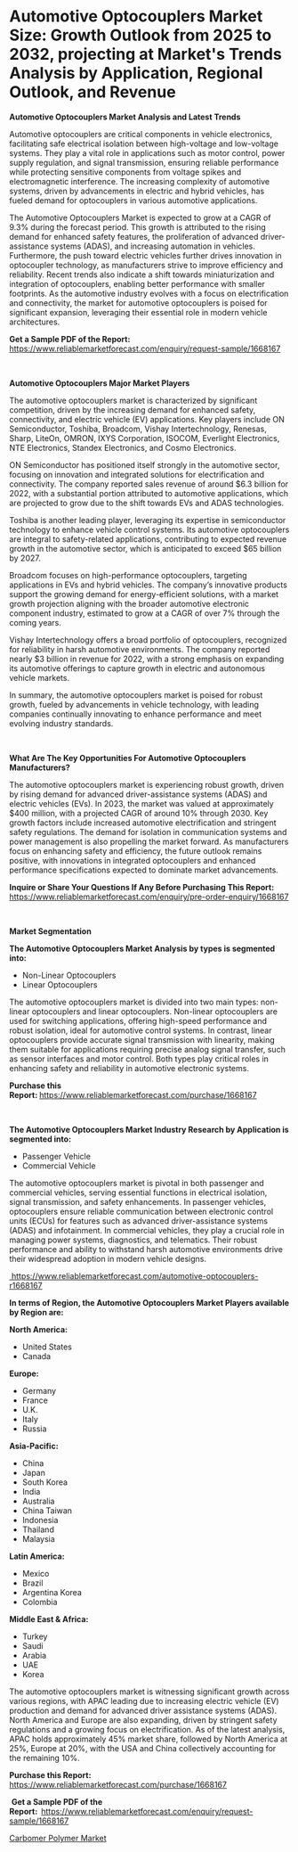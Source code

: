 <p><h1>Automotive Optocouplers Market Size: Growth Outlook from 2025 to 2032, projecting at Market's Trends Analysis by Application, Regional Outlook, and Revenue</h1></p><p><strong>Automotive Optocouplers Market Analysis and Latest Trends</strong></p>
<p><p>Automotive optocouplers are critical components in vehicle electronics, facilitating safe electrical isolation between high-voltage and low-voltage systems. They play a vital role in applications such as motor control, power supply regulation, and signal transmission, ensuring reliable performance while protecting sensitive components from voltage spikes and electromagnetic interference. The increasing complexity of automotive systems, driven by advancements in electric and hybrid vehicles, has fueled demand for optocouplers in various automotive applications.</p><p>The Automotive Optocouplers Market is expected to grow at a CAGR of 9.3% during the forecast period. This growth is attributed to the rising demand for enhanced safety features, the proliferation of advanced driver-assistance systems (ADAS), and increasing automation in vehicles. Furthermore, the push toward electric vehicles further drives innovation in optocoupler technology, as manufacturers strive to improve efficiency and reliability. Recent trends also indicate a shift towards miniaturization and integration of optocouplers, enabling better performance with smaller footprints. As the automotive industry evolves with a focus on electrification and connectivity, the market for automotive optocouplers is poised for significant expansion, leveraging their essential role in modern vehicle architectures.</p></p>
<p><strong>Get a Sample PDF of the Report:&nbsp;</strong> <a href="https://www.reliablemarketforecast.com/enquiry/request-sample/1668167?utm_campaign=3203&utm_medium=2&utm_source=Github&utm_content=ia&utm_term=06032025&utm_id=automotive-optocouplers">https://www.reliablemarketforecast.com/enquiry/request-sample/1668167</a></p>
<p>&nbsp;</p>
<p><strong>Automotive Optocouplers Major Market Players</strong></p>
<p><p>The automotive optocouplers market is characterized by significant competition, driven by the increasing demand for enhanced safety, connectivity, and electric vehicle (EV) applications. Key players include ON Semiconductor, Toshiba, Broadcom, Vishay Intertechnology, Renesas, Sharp, LiteOn, OMRON, IXYS Corporation, ISOCOM, Everlight Electronics, NTE Electronics, Standex Electronics, and Cosmo Electronics.</p><p>ON Semiconductor has positioned itself strongly in the automotive sector, focusing on innovation and integrated solutions for electrification and connectivity. The company reported sales revenue of around $6.3 billion for 2022, with a substantial portion attributed to automotive applications, which are projected to grow due to the shift towards EVs and ADAS technologies.</p><p>Toshiba is another leading player, leveraging its expertise in semiconductor technology to enhance vehicle control systems. Its automotive optocouplers are integral to safety-related applications, contributing to expected revenue growth in the automotive sector, which is anticipated to exceed $65 billion by 2027.</p><p>Broadcom focuses on high-performance optocouplers, targeting applications in EVs and hybrid vehicles. The company’s innovative products support the growing demand for energy-efficient solutions, with a market growth projection aligning with the broader automotive electronic component industry, estimated to grow at a CAGR of over 7% through the coming years.</p><p>Vishay Intertechnology offers a broad portfolio of optocouplers, recognized for reliability in harsh automotive environments. The company reported nearly $3 billion in revenue for 2022, with a strong emphasis on expanding its automotive offerings to capture growth in electric and autonomous vehicle markets.</p><p>In summary, the automotive optocouplers market is poised for robust growth, fueled by advancements in vehicle technology, with leading companies continually innovating to enhance performance and meet evolving industry standards.</p></p>
<p>&nbsp;</p>
<p><strong>What Are The Key Opportunities For Automotive Optocouplers Manufacturers?</strong></p>
<p><p>The automotive optocouplers market is experiencing robust growth, driven by rising demand for advanced driver-assistance systems (ADAS) and electric vehicles (EVs). In 2023, the market was valued at approximately $400 million, with a projected CAGR of around 10% through 2030. Key growth factors include increased automotive electrification and stringent safety regulations. The demand for isolation in communication systems and power management is also propelling the market forward. As manufacturers focus on enhancing safety and efficiency, the future outlook remains positive, with innovations in integrated optocouplers and enhanced performance specifications expected to dominate market advancements.</p></p>
<p><strong>Inquire or Share Your Questions If Any Before Purchasing This Report:</strong> <a href="https://www.reliablemarketforecast.com/enquiry/pre-order-enquiry/1668167?utm_campaign=3203&utm_medium=2&utm_source=Github&utm_content=ia&utm_term=06032025&utm_id=automotive-optocouplers">https://www.reliablemarketforecast.com/enquiry/pre-order-enquiry/1668167</a></p>
<p>&nbsp;</p>
<p><strong>Market Segmentation</strong></p>
<p><strong>The Automotive Optocouplers Market Analysis by types is segmented into:</strong></p>
<p><ul><li>Non-Linear Optocouplers</li><li>Linear Optocouplers</li></ul></p>
<p><p>The automotive optocouplers market is divided into two main types: non-linear optocouplers and linear optocouplers. Non-linear optocouplers are used for switching applications, offering high-speed performance and robust isolation, ideal for automotive control systems. In contrast, linear optocouplers provide accurate signal transmission with linearity, making them suitable for applications requiring precise analog signal transfer, such as sensor interfaces and motor control. Both types play critical roles in enhancing safety and reliability in automotive electronic systems.</p></p>
<p><strong>Purchase this Report:&nbsp;</strong><a href="https://www.reliablemarketforecast.com/purchase/1668167?utm_campaign=3203&utm_medium=2&utm_source=Github&utm_content=ia&utm_term=06032025&utm_id=automotive-optocouplers">https://www.reliablemarketforecast.com/purchase/1668167</a></p>
<p>&nbsp;</p>
<p><strong>The Automotive Optocouplers Market Industry Research by Application is segmented into:</strong></p>
<p><ul><li>Passenger Vehicle</li><li>Commercial Vehicle</li></ul></p>
<p><p>The automotive optocouplers market is pivotal in both passenger and commercial vehicles, serving essential functions in electrical isolation, signal transmission, and safety enhancements. In passenger vehicles, optocouplers ensure reliable communication between electronic control units (ECUs) for features such as advanced driver-assistance systems (ADAS) and infotainment. In commercial vehicles, they play a crucial role in managing power systems, diagnostics, and telematics. Their robust performance and ability to withstand harsh automotive environments drive their widespread adoption in modern vehicle designs.</p></p>
<p><a href="https://www.reliablemarketforecast.com/automotive-optocouplers-r1668167?utm_campaign=3203&utm_medium=2&utm_source=Github&utm_content=ia&utm_term=06032025&utm_id=automotive-optocouplers">&nbsp;https://www.reliablemarketforecast.com/automotive-optocouplers-r1668167</a></p>
<p><strong>In terms of Region, the Automotive Optocouplers Market Players available by Region are:</strong></p>
<p>
    <p> <strong> North America: </strong>
        <ul>
            <li>United States</li>
            <li>Canada</li>
        </ul>
        </p> 
    <p> <strong> Europe: </strong>
        <ul>
            <li>Germany</li>
            <li>France</li>
            <li>U.K.</li>
            <li>Italy</li>
            <li>Russia</li>
        </ul>
        </p> 
    <p> <strong> Asia-Pacific: </strong>
        <ul>
            <li>China</li>
            <li>Japan</li>
            <li>South Korea</li>
            <li>India</li>
            <li>Australia</li>
            <li>China Taiwan</li>
            <li>Indonesia</li>
            <li>Thailand</li>
            <li>Malaysia</li>
        </ul>
        </p> 
    <p> <strong> Latin America: </strong>
        <ul>
            <li>Mexico</li>
            <li>Brazil</li>
            <li>Argentina Korea</li>
            <li>Colombia</li>
        </ul>
        </p> 
    <p> <strong> Middle East & Africa: </strong>
        <ul>
            <li>Turkey</li>
            <li>Saudi</li>
            <li>Arabia</li>
            <li>UAE</li>
            <li>Korea</li>
        </ul>
    </p>
    </p>
<p><p>The automotive optocouplers market is witnessing significant growth across various regions, with APAC leading due to increasing electric vehicle (EV) production and demand for advanced driver assistance systems (ADAS). North America and Europe are also expanding, driven by stringent safety regulations and a growing focus on electrification. As of the latest analysis, APAC holds approximately 45% market share, followed by North America at 25%, Europe at 20%, with the USA and China collectively accounting for the remaining 10%.</p></p>
<p><strong>Purchase this Report: </strong><a href="https://www.reliablemarketforecast.com/purchase/1668167?utm_campaign=3203&utm_medium=2&utm_source=Github&utm_content=ia&utm_term=06032025&utm_id=automotive-optocouplers">https://www.reliablemarketforecast.com/purchase/1668167</a></p>
<p>&nbsp;<strong>Get a Sample PDF of the Report:&nbsp;&nbsp;</strong><a href="https://www.reliablemarketforecast.com/enquiry/request-sample/1668167?utm_campaign=3203&utm_medium=2&utm_source=Github&utm_content=ia&utm_term=06032025&utm_id=automotive-optocouplers">https://www.reliablemarketforecast.com/enquiry/request-sample/1668167</a></p>
<p><strong></strong></p>
<p><p><a href="https://github.com/akermigarib/Market-Research-Report-List-1/blob/main/carbomer-polymer-market.md?utm_campaign=3203&utm_medium=2&utm_source=Github&utm_content=ia&utm_term=06032025&utm_id=automotive-optocouplers">Carbomer Polymer Market</a></p></p>